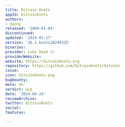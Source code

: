 ```yaml
---
title: Bitcoin Knots
appId: bitcoinknots
authors:
- danny
released: '2009-01-04'
discontinued: 
updated: '2024-03-27'
version: '26.1.knots20240325'
binaries: 
provider: Luke Dash Jr
providerWebsite: 
website: https://bitcoinknots.org
repository: https://github.com/bitcoinknots/bitcoin
issue: 
icon: bitcoinknots.png
bugbounty: 
meta: ok
verdict: wip
date: '2024-04-24'
reviewArchive: 
twitter: BitcoinKnots
social: 
features: 

---
```



